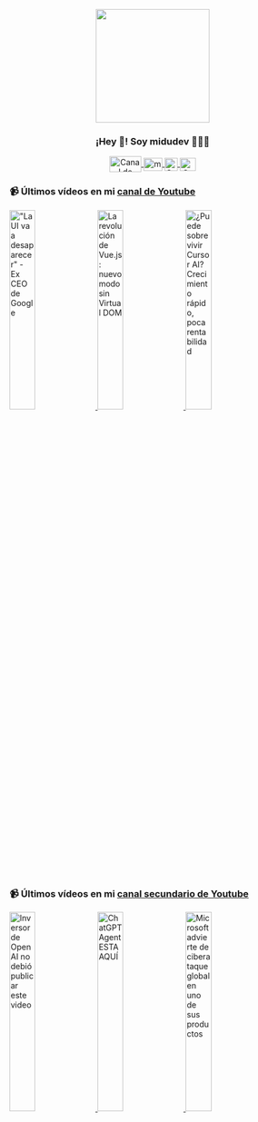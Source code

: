 <p align="center" width="300">
   <img align="center" width="200" src="https://user-images.githubusercontent.com/1561955/106762302-fda9de00-6635-11eb-99be-3ef744e60c0e.png" />
   <h3 align="center">¡Hey 👋! Soy midudev 👨🏻‍💻</h3>
</p>

<p align="center">
   <a href="https://twitch.tv/midudev" target="blank">
    <img align="center" src="https://upload.wikimedia.org/wikipedia/commons/c/ce/Twitch_logo_2019.svg" alt="Canal de Twitch de midudev" height="28px" width="56px" />
  </a>
  <span style="width: 8px;"> </span>
   <a href="https://youtube.com/midudev" target="blank">
    <img align="center" src="https://upload.wikimedia.org/wikipedia/commons/0/09/YouTube_full-color_icon_%282017%29.svg" alt="midudev" height="23px" width="33px" />
  </a>
  <span style="width: 8px;"> </span>
  <a href="https://instagram.com/midu.dev" target="blank">
    <img align="center" src="https://upload.wikimedia.org/wikipedia/commons/e/e7/Instagram_logo_2016.svg" alt="Canal de Instagram de midu.dev" height="23px" width="23px" />
  </a>
  <span style="width: 8px;"> </span>
  <a href="https://twitter.com/midudev" target="blank">
    <img align="center" src="https://upload.wikimedia.org/wikipedia/commons/thumb/6/6f/Logo_of_Twitter.svg/2491px-Logo_of_Twitter.svg.png" alt="Canal de Twitter de midudev" height="23px" width="28px" />
  </a>
</p>

### 📹 Últimos vídeos en mi [canal de Youtube](https://youtube.com/midudev?sub_confirmation=1)

<a href='https://youtu.be/kep9czLV9xE' target='_blank'>
  <img width='30%' src='https://img.youtube.com/vi/kep9czLV9xE/mqdefault.jpg' alt='"La UI va a desaparecer" - Ex CEO de Google' />
</a>
<a href='https://youtu.be/rsbYm-Id5LY' target='_blank'>
  <img width='30%' src='https://img.youtube.com/vi/rsbYm-Id5LY/mqdefault.jpg' alt='La revolución de Vue.js: nuevo modo sin Virtual DOM' />
</a>
<a href='https://youtu.be/cMLqa7cJ64I' target='_blank'>
  <img width='30%' src='https://img.youtube.com/vi/cMLqa7cJ64I/mqdefault.jpg' alt='¿Puede sobrevivir Cursor AI? Crecimiento rápido, poca rentabilidad' />
</a>

### 📹 Últimos vídeos en mi [canal secundario de Youtube](https://youtube.com/midulive?sub_confirmation=1)

<a href='https://youtu.be/3dmtAbowXf4' target='_blank'>
  <img width='30%' src='https://img.youtube.com/vi/3dmtAbowXf4/mqdefault.jpg' alt='Inversor de OpenAI no debió publicar este video' />
</a>
<a href='https://youtu.be/AqyqRLrosWI' target='_blank'>
  <img width='30%' src='https://img.youtube.com/vi/AqyqRLrosWI/mqdefault.jpg' alt='ChatGPT Agent ESTA AQUÍ' />
</a>
<a href='https://youtu.be/wgzSObNT-ZE' target='_blank'>
  <img width='30%' src='https://img.youtube.com/vi/wgzSObNT-ZE/mqdefault.jpg' alt='Microsoft advierte de ciberataque global en uno de sus productos' />
</a>